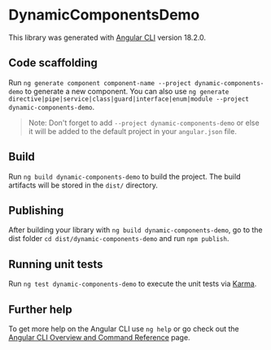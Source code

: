 # DynamicComponentsDemo

This library was generated with [Angular CLI](https://github.com/angular/angular-cli) version 18.2.0.

## Code scaffolding

Run `ng generate component component-name --project dynamic-components-demo` to generate a new component. You can also use `ng generate directive|pipe|service|class|guard|interface|enum|module --project dynamic-components-demo`.
> Note: Don't forget to add `--project dynamic-components-demo` or else it will be added to the default project in your `angular.json` file. 

## Build

Run `ng build dynamic-components-demo` to build the project. The build artifacts will be stored in the `dist/` directory.

## Publishing

After building your library with `ng build dynamic-components-demo`, go to the dist folder `cd dist/dynamic-components-demo` and run `npm publish`.

## Running unit tests

Run `ng test dynamic-components-demo` to execute the unit tests via [Karma](https://karma-runner.github.io).

## Further help

To get more help on the Angular CLI use `ng help` or go check out the [Angular CLI Overview and Command Reference](https://angular.dev/tools/cli) page.
